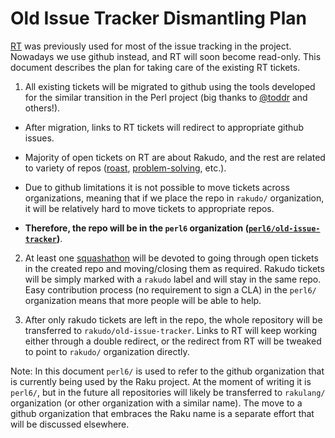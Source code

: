 # Old Issue Tracker Dismantling Plan

[RT](https://rt.perl.org/) was previously used for most of the issue
tracking in the project. Nowadays we use github instead, and RT will
soon become read-only. This document describes the plan for taking
care of the existing RT tickets.

1. All existing tickets will be migrated to github using the tools
developed for the similar transition in the Perl project (big thanks
to [@toddr](https://github.com/toddr) and others!).

  + After migration, links to RT tickets will redirect to appropriate
  github issues.

  + Majority of open tickets on RT are about Rakudo, and the rest are
  related to variety of repos
  ([roast](https://github.com/perl6/roast/),
  [problem-solving](https://github.com/perl6/problem-solving/), etc.).

  + Due to github limitations it is not possible to move tickets
  across organizations, meaning that if we place the repo in `rakudo/`
  organization, it will be relatively hard to move tickets to
  appropriate repos.
  + **Therefore, the repo will be in the `perl6` organization
  ([`perl6/old-issue-tracker`](https://github.com/perl6/old-issue-tracker))**.

2. At least one
[squashathon](https://github.com/rakudo/rakudo/wiki/Monthly-Bug-Squash-Day)
will be devoted to going through open tickets in the created repo and
moving/closing them as required. Rakudo tickets will be simply marked
with a `rakudo` label and will stay in the same repo. Easy
contribution process (no requirement to sign a CLA) in the `perl6/`
organization means that more people will be able to help.

3. After only rakudo tickets are left in the repo, the whole
repository will be transferred to `rakudo/old-issue-tracker`. Links to
RT will keep working either through a double redirect, or the redirect
from RT will be tweaked to point to `rakudo/` organization directly.


Note: In this document `perl6/` is used to refer to the github
organization that is currently being used by the Raku project. At the
moment of writing it is `perl6/`, but in the future all repositories
will likely be transferred to `rakulang/` organization (or other
organization with a similar name). The move to a github organization
that embraces the Raku name is a separate effort that will be
discussed elsewhere.
